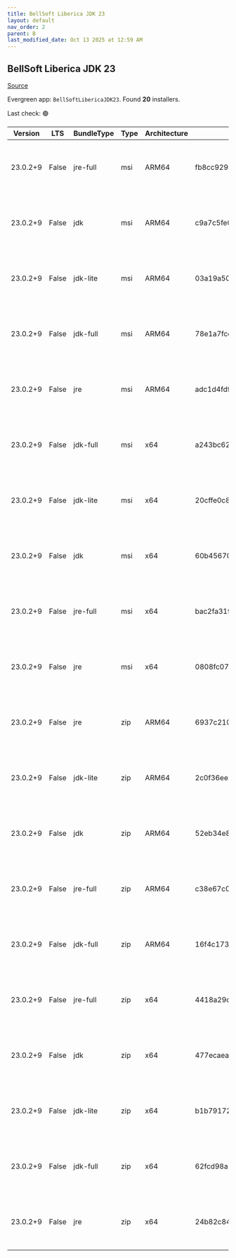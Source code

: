```yaml
---
title: BellSoft Liberica JDK 23
layout: default
nav_order: 2
parent: B
last_modified_date: Oct 13 2025 at 12:59 AM
---
```


## BellSoft Liberica JDK 23

[Source](https://bell-sw.com/libericajdk/)

Evergreen app: `BellSoftLibericaJDK23`. Found **20** installers.

Last check: 🟢

| Version  | LTS   | BundleType | Type | Architecture | Sha1                                     | Size      | URI                                                                                                                                                                                                                          |
| -------- | ----- | ---------- | ---- | ------------ | ---------------------------------------- | --------- | ---------------------------------------------------------------------------------------------------------------------------------------------------------------------------------------------------------------------------- |
| 23.0.2+9 | False | jre-full   | msi  | ARM64        | fb8cc929b8e8f56dcdc81adeafb97c810646a2dd | 48156672  | [https://github.com/bell-sw/Liberica/releases/download/23.0.2+9/bellsoft-jre23.0.2+9-windows-aarch64-full.msi](https://github.com/bell-sw/Liberica/releases/download/23.0.2+9/bellsoft-jre23.0.2+9-windows-aarch64-full.msi) |
| 23.0.2+9 | False | jdk        | msi  | ARM64        | c9a7c5fe0d7fb50ce3ec65accf4de72a5c7d56ce | 201703424 | [https://github.com/bell-sw/Liberica/releases/download/23.0.2+9/bellsoft-jdk23.0.2+9-windows-aarch64.msi](https://github.com/bell-sw/Liberica/releases/download/23.0.2+9/bellsoft-jdk23.0.2+9-windows-aarch64.msi)           |
| 23.0.2+9 | False | jdk-lite   | msi  | ARM64        | 03a19a502eaf2d50a67f8f047955cb1e612ec70a | 79765504  | [https://github.com/bell-sw/Liberica/releases/download/23.0.2+9/bellsoft-jdk23.0.2+9-windows-aarch64-lite.msi](https://github.com/bell-sw/Liberica/releases/download/23.0.2+9/bellsoft-jdk23.0.2+9-windows-aarch64-lite.msi) |
| 23.0.2+9 | False | jdk-full   | msi  | ARM64        | 78e1a7fcde037e8b4e9c9c5d8905c3ca05364a0d | 225366016 | [https://github.com/bell-sw/Liberica/releases/download/23.0.2+9/bellsoft-jdk23.0.2+9-windows-aarch64-full.msi](https://github.com/bell-sw/Liberica/releases/download/23.0.2+9/bellsoft-jdk23.0.2+9-windows-aarch64-full.msi) |
| 23.0.2+9 | False | jre        | msi  | ARM64        | adc1d4fdf1aa224b50182357ab0bd9270944ead7 | 42913792  | [https://github.com/bell-sw/Liberica/releases/download/23.0.2+9/bellsoft-jre23.0.2+9-windows-aarch64.msi](https://github.com/bell-sw/Liberica/releases/download/23.0.2+9/bellsoft-jre23.0.2+9-windows-aarch64.msi)           |
| 23.0.2+9 | False | jdk-full   | msi  | x64          | a243bc62f1a67c48b70dbd76336f62f71ee22b63 | 312958976 | [https://github.com/bell-sw/Liberica/releases/download/23.0.2+9/bellsoft-jdk23.0.2+9-windows-amd64-full.msi](https://github.com/bell-sw/Liberica/releases/download/23.0.2+9/bellsoft-jdk23.0.2+9-windows-amd64-full.msi)     |
| 23.0.2+9 | False | jdk-lite   | msi  | x64          | 20cffe0c898cf2b308828a09609787091019d9f6 | 82235392  | [https://github.com/bell-sw/Liberica/releases/download/23.0.2+9/bellsoft-jdk23.0.2+9-windows-amd64-lite.msi](https://github.com/bell-sw/Liberica/releases/download/23.0.2+9/bellsoft-jdk23.0.2+9-windows-amd64-lite.msi)     |
| 23.0.2+9 | False | jdk        | msi  | x64          | 60b4567079273849aa2b3b5111c6dd690b41cc13 | 223903744 | [https://github.com/bell-sw/Liberica/releases/download/23.0.2+9/bellsoft-jdk23.0.2+9-windows-amd64.msi](https://github.com/bell-sw/Liberica/releases/download/23.0.2+9/bellsoft-jdk23.0.2+9-windows-amd64.msi)               |
| 23.0.2+9 | False | jre-full   | msi  | x64          | bac2fa3196aecdbbbc0ec7571ab05aa573ec3f87 | 97882112  | [https://github.com/bell-sw/Liberica/releases/download/23.0.2+9/bellsoft-jre23.0.2+9-windows-amd64-full.msi](https://github.com/bell-sw/Liberica/releases/download/23.0.2+9/bellsoft-jre23.0.2+9-windows-amd64-full.msi)     |
| 23.0.2+9 | False | jre        | msi  | x64          | 0808fc0766d308dc30dd85a71432f4f00c179c03 | 59830272  | [https://github.com/bell-sw/Liberica/releases/download/23.0.2+9/bellsoft-jre23.0.2+9-windows-amd64.msi](https://github.com/bell-sw/Liberica/releases/download/23.0.2+9/bellsoft-jre23.0.2+9-windows-amd64.msi)               |
| 23.0.2+9 | False | jre        | zip  | ARM64        | 6937c210669b6c5742239f4a2ad584f608c09e11 | 42110244  | [https://github.com/bell-sw/Liberica/releases/download/23.0.2+9/bellsoft-jre23.0.2+9-windows-aarch64.zip](https://github.com/bell-sw/Liberica/releases/download/23.0.2+9/bellsoft-jre23.0.2+9-windows-aarch64.zip)           |
| 23.0.2+9 | False | jdk-lite   | zip  | ARM64        | 2c0f36eeab4ae5ec1b40d2874c144eb758c895ee | 78729899  | [https://github.com/bell-sw/Liberica/releases/download/23.0.2+9/bellsoft-jdk23.0.2+9-windows-aarch64-lite.zip](https://github.com/bell-sw/Liberica/releases/download/23.0.2+9/bellsoft-jdk23.0.2+9-windows-aarch64-lite.zip) |
| 23.0.2+9 | False | jdk        | zip  | ARM64        | 52eb34e8a3e973b1bab4e6fe98dd570282397365 | 203787879 | [https://github.com/bell-sw/Liberica/releases/download/23.0.2+9/bellsoft-jdk23.0.2+9-windows-aarch64.zip](https://github.com/bell-sw/Liberica/releases/download/23.0.2+9/bellsoft-jdk23.0.2+9-windows-aarch64.zip)           |
| 23.0.2+9 | False | jre-full   | zip  | ARM64        | c38e67c00589f1da1f26c7401fc59f3ca395260d | 47373096  | [https://github.com/bell-sw/Liberica/releases/download/23.0.2+9/bellsoft-jre23.0.2+9-windows-aarch64-full.zip](https://github.com/bell-sw/Liberica/releases/download/23.0.2+9/bellsoft-jre23.0.2+9-windows-aarch64-full.zip) |
| 23.0.2+9 | False | jdk-full   | zip  | ARM64        | 16f4c17365c2805535f4a8de95f95d53a4c2ed13 | 227856196 | [https://github.com/bell-sw/Liberica/releases/download/23.0.2+9/bellsoft-jdk23.0.2+9-windows-aarch64-full.zip](https://github.com/bell-sw/Liberica/releases/download/23.0.2+9/bellsoft-jdk23.0.2+9-windows-aarch64-full.zip) |
| 23.0.2+9 | False | jre-full   | zip  | x64          | 4418a29c007cc24e757901cfd0cfafa849e21d84 | 97440850  | [https://github.com/bell-sw/Liberica/releases/download/23.0.2+9/bellsoft-jre23.0.2+9-windows-amd64-full.zip](https://github.com/bell-sw/Liberica/releases/download/23.0.2+9/bellsoft-jre23.0.2+9-windows-amd64-full.zip)     |
| 23.0.2+9 | False | jdk        | zip  | x64          | 477ecaea4cad454229572abc52f069a376efd6ab | 226198711 | [https://github.com/bell-sw/Liberica/releases/download/23.0.2+9/bellsoft-jdk23.0.2+9-windows-amd64.zip](https://github.com/bell-sw/Liberica/releases/download/23.0.2+9/bellsoft-jdk23.0.2+9-windows-amd64.zip)               |
| 23.0.2+9 | False | jdk-lite   | zip  | x64          | b1b791722a1ce329c4d9e816fa18c096be2136b8 | 81243027  | [https://github.com/bell-sw/Liberica/releases/download/23.0.2+9/bellsoft-jdk23.0.2+9-windows-amd64-lite.zip](https://github.com/bell-sw/Liberica/releases/download/23.0.2+9/bellsoft-jdk23.0.2+9-windows-amd64-lite.zip)     |
| 23.0.2+9 | False | jdk-full   | zip  | x64          | 62fcd98a293d4b7b1b29868c09f2356a3c9c0f66 | 315756396 | [https://github.com/bell-sw/Liberica/releases/download/23.0.2+9/bellsoft-jdk23.0.2+9-windows-amd64-full.zip](https://github.com/bell-sw/Liberica/releases/download/23.0.2+9/bellsoft-jdk23.0.2+9-windows-amd64-full.zip)     |
| 23.0.2+9 | False | jre        | zip  | x64          | 24b82c8485b33d36b67028c689c21cf4ea659023 | 59234513  | [https://github.com/bell-sw/Liberica/releases/download/23.0.2+9/bellsoft-jre23.0.2+9-windows-amd64.zip](https://github.com/bell-sw/Liberica/releases/download/23.0.2+9/bellsoft-jre23.0.2+9-windows-amd64.zip)               |
